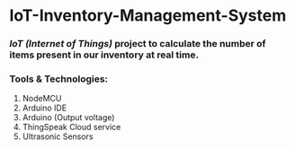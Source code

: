 # IoT-Inventory-Management-System

### ***IoT (Internet of Things)*** project to calculate the number of items present in our inventory at real time.

### **Tools & Technologies:**
1. NodeMCU
2. Arduino IDE
3. Arduino (Output voltage)
4. ThingSpeak Cloud service
5. Ultrasonic Sensors
